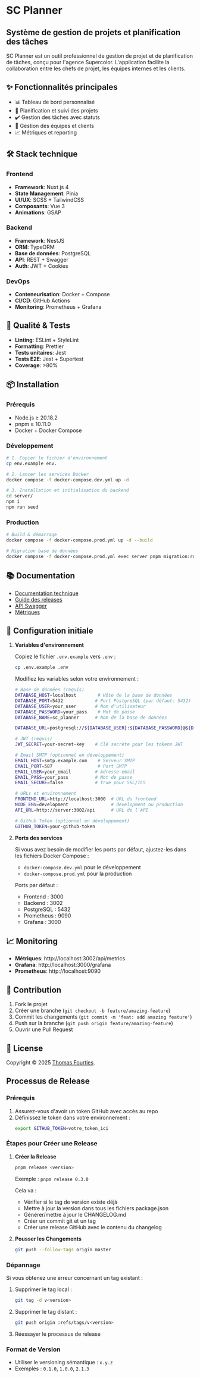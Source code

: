 # SC Planner

## Système de gestion de projets et planification des tâches

SC Planner est un outil professionnel de gestion de projet et de planification de tâches, conçu pour l'agence Supercolor. L'application facilite la collaboration entre les chefs de projet, les équipes internes et les clients.

## ✨ Fonctionnalités principales

- 📊 Tableau de bord personnalisé
- 📅 Planification et suivi des projets
- ✔️ Gestion des tâches avec statuts
- 👥 Gestion des équipes et clients
- 📈 Métriques et reporting

## 🛠️ Stack technique

### Frontend
- **Framework**: Nuxt.js 4
- **State Management**: Pinia
- **UI/UX**: SCSS + TailwindCSS
- **Composants**: Vue 3
- **Animations**: GSAP

### Backend
- **Framework**: NestJS
- **ORM**: TypeORM
- **Base de données**: PostgreSQL
- **API**: REST + Swagger
- **Auth**: JWT + Cookies

### DevOps
- **Conteneurisation**: Docker + Compose
- **CI/CD**: GitHub Actions
- **Monitoring**: Prometheus + Grafana

## 🚦 Qualité & Tests

- **Linting**: ESLint + StyleLint
- **Formatting**: Prettier
- **Tests unitaires**: Jest
- **Tests E2E**: Jest + Supertest
- **Coverage**: >80% 

## 📦 Installation

### Prérequis
- Node.js ≥ 20.18.2
- pnpm ≥ 10.11.0
- Docker + Docker Compose

### Développement

```bash
# 1. Copier le fichier d'environnement
cp env.example env.

# 2. Lancer les services Docker
docker compose -f docker-compose.dev.yml up -d

# 3. Installation et initialisation du backend
cd server/
npm i
npm run seed
```

### Production

```bash
# Build & démarrage
docker compose -f docker-compose.prod.yml up -d --build

# Migration base de données
docker compose -f docker-compose.prod.yml exec server pnpm migration:run
```

## 📚 Documentation

- [Documentation technique](./docs/TECHNICAL.md)
- [Guide des releases](./docs/CHANGELOG_GUIDE.md)
- [API Swagger](http://localhost:3002/api/docs)
- [Métriques](http://localhost:3002/api/metrics)

## 🔑 Configuration initiale

1. **Variables d'environnement**

   Copiez le fichier `.env.example` vers `.env` :
   ```bash
   cp .env.example .env
   ```

   Modifiez les variables selon votre environnement :

   ```bash
   # Base de données (requis)
   DATABASE_HOST=localhost        # Hôte de la base de données
   DATABASE_PORT=5432            # Port PostgreSQL (par défaut: 5432)
   DATABASE_USER=your_user       # Nom d'utilisateur
   DATABASE_PASSWORD=your_pass    # Mot de passe
   DATABASE_NAME=sc_planner      # Nom de la base de données

   DATABASE_URL=postgresql://${DATABASE_USER}:${DATABASE_PASSWORD}@${DATABASE_HOST}:${DATABASE_PORT}/${DATABASE_NAME}

   # JWT (requis)
   JWT_SECRET=your-secret-key    # Clé secrète pour les tokens JWT

   # Email SMTP (optionnel en développement)
   EMAIL_HOST=smtp.example.com    # Serveur SMTP
   EMAIL_PORT=587                 # Port SMTP
   EMAIL_USER=your_email         # Adresse email
   EMAIL_PASS=your_pass          # Mot de passe
   EMAIL_SECURE=false            # true pour SSL/TLS

   # URLs et environnement
   FRONTEND_URL=http://localhost:3000  # URL du frontend
   NODE_ENV=development                # development ou production
   API_URL=http://server:3002/api      # URL de l'API

   # Github Token (optionnel en développement)
   GITHUB_TOKEN=your-github-token
   ```

2. **Ports des services**
   
   Si vous avez besoin de modifier les ports par défaut, ajustez-les dans les fichiers Docker Compose :
   - `docker-compose.dev.yml` pour le développement
   - `docker-compose.prod.yml` pour la production

   Ports par défaut :
   - Frontend : 3000
   - Backend : 3002
   - PostgreSQL : 5432
   - Prometheus : 9090
   - Grafana : 3000

## 📈 Monitoring

- **Métriques**: http://localhost:3002/api/metrics
- **Grafana**: http://localhost:3000/grafana
- **Prometheus**: http://localhost:9090

## 🤝 Contribution

1. Fork le projet
2. Créer une branche (`git checkout -b feature/amazing-feature`)
3. Commit les changements (`git commit -m 'feat: add amazing feature'`)
4. Push sur la branche (`git push origin feature/amazing-feature`)
5. Ouvrir une Pull Request

## 📝 License

Copyright © 2025 [Thomas Fourties](https://github.com/ThomasFourties).

## Processus de Release

### Prérequis
1. Assurez-vous d'avoir un token GitHub avec accès au repo
2. Définissez le token dans votre environnement :
   ```bash
   export GITHUB_TOKEN=votre_token_ici
   ```

### Étapes pour Créer une Release

1. **Créer la Release**
   ```bash
   pnpm release <version>
   ```
   Exemple : `pnpm release 0.3.0`

   Cela va :
   - Vérifier si le tag de version existe déjà
   - Mettre à jour la version dans tous les fichiers package.json
   - Générer/mettre à jour le CHANGELOG.md
   - Créer un commit git et un tag
   - Créer une release GitHub avec le contenu du changelog

2. **Pousser les Changements**
   ```bash
   git push --follow-tags origin master
   ```

### Dépannage

Si vous obtenez une erreur concernant un tag existant :
1. Supprimer le tag local :
   ```bash
   git tag -d v<version>
   ```
2. Supprimer le tag distant :
   ```bash
   git push origin :refs/tags/v<version>
   ```
3. Réessayer le processus de release

### Format de Version
- Utiliser le versioning sémantique : `x.y.z`
- Exemples : `0.1.0`, `1.0.0`, `2.1.3`